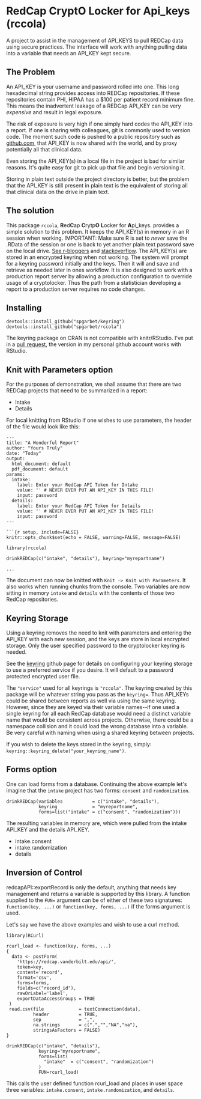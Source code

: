 # RedCap CryptO Locker for Api_keys (rccola)

A project to assist in the management of API_KEYS to pull REDCap data using secure practices. The interface will work with anything pulling data into a variable that needs an API_KEY kept secure.

## The Problem

An API_KEY is your username and password rolled into one. This long hexadecimal string provides access into REDCap repositories. If these repositories contain PHI, HIPAA has a $100 per patient record minimum fine. This means the inadvertent leakage of a REDCap API_KEY can be very *expensive* and result in legal exposure.

The risk of exposure is very high if one simply hard codes the API_KEY into a report. If one is sharing with colleagues, git is commonly used to version code. The moment such code is pushed to a public repository such as [github.com](https://github.com), that API_KEY is now shared with the world, and by proxy potentially all that clinical data. 

Even storing the API_KEY(s) in a local file in the project is bad for similar reasons. It's quite easy for git to pick up that file and begin versioning it.

Storing in plain text outside the project directory is better, but the problem that the API_KEY is still present in plain text is the equivalent of storing all that clinical data on the drive in plain text. 

## The solution

This package `rccola`, **R**ed**C**ap **C**rytp**O** **L**ocker for **A**pi_keys. provides a simple solution to this problem. It keeps the API_KEY(s) in memory in an R session when working. IMPORTANT: Make sure R is set to *never* save the .RData of the session or one is back to yet another plain text password save on the local drive. [See r-bloggers](https://www.r-bloggers.com/2017/04/using-r-dont-save-your-workspace/) and [stackoverflow](https://stackoverflow.com/questions/4996090/how-to-disable-save-workspace-image-prompt-in-r). The API_KEY(s) are stored in an encrypted keyring when not working. The system will prompt for a keyring password initially and the keys. Then it will and save and retrieve as needed later in ones workflow. It is also designed to work with a production report server by allowing a production configuration to override usage of a cryptolocker. Thus the path from a statistician developing a report to a production server requires no code changes.

## Installing

    devtools::install_github("spgarbet/keyring")
    devtools::install_github("spgarbet/rccola")
    
The keyring package on CRAN is not compatible with knitr/RStudio. I've put in a [pull request](https://github.com/r-lib/keyring/pull/117), the version in my personal github account works with RStudio.

## Knit with Parameters option

For the purposes of demonstration, we shall assume that there are two REDCap projects that need to be summarized in a report:

  * Intake
  * Details
  
For local knitting from RStudio if one wishes to use parameters, the header of the file would look  like this:

    ---
    title: "A Wonderful Report"
    author: "Yours Truly"
    date: "Today"
    output:
      html_document: default
      pdf_document: default
    params:
      intake:
        label: Enter your RedCap API Token for Intake
        value: '' # NEVER EVER PUT AN API_KEY IN THIS FILE!
        input: password
      details:
        label: Enter your RedCap API Token for Details
        value: '' # NEVER EVER PUT AN API_KEY IN THIS FILE!
        input: password
    ---
    
    ```{r setup, include=FALSE}
    knitr::opts_chunk$set(echo = FALSE, warning=FALSE, message=FALSE)
    
    library(rccola)
    
    drinkREDCap(c("intake", "details"), keyring="myreportname")
    
    ...
    
The document can now be knitted with `Knit -> Knit with Parameters`. It also works when running chunks from the console. Two variables are now sitting in memory `intake` and `details` with the contents of those two RedCap repositories.

## Keyring Storage

Using a keyring removes the need to knit with parameters and entering the API_KEY with each new session, and the keys are store in local encrypted storage. Only the user specified password
to the cryptolocker keyring is needed.

See the [keyring](https://github.com/r-lib/keyring) github page for details on configuring your keyring storage to use a preferred service if you desire. It will default to a password protected encrypted user file.

The `"service"` used for all keyrings is `"rccola"`. The keyring created by this package will be whatever string you pass as the `keyring=`. Thus API_KEYs could be shared between reports as well via using the same keyring. However, since they are keyed via their variable names--if one used a single keyring for all each RedCap database would need a distinct variable name that would be consistent across projects. Otherwise, there could be a namespace collision and it could load the wrong database into a variable. Be very careful with naming when using a shared keyring between projects. 

If you wish to delete the keys stored in the keyring, simply: `keyring::keyring_delete("your_keyring_name")`.

## Forms option

One can load forms from a database. Continuing the above example let's imagine that the `intake` project has two forms: `consent` and `randomization`.

    drinkREDCap(variables           = c("intake", "details"),
                keyring             = "myreportname",
                forms=list("intake" = c("consent", "randomization")))
                   
The resulting variables in memory are, which were pulled from the intake API_KEY and the details API_KEY.

  * intake.consent
  * intake.randomization
  * details
  
## Inversion of Control

redcapAPI::exportRecord is only the default, anything that needs key management and returns a variable is supported by this library. A function supplied to the `FUN=` argument
can be of either of these two signatures: `function(key, ...)` or `function(key, forms, ...)` if
the forms argument is used.

Let's say we have the above examples and wish to use a curl method.

    library(RCurl)

    rcurl_load <- function(key, forms, ...)
    {
      data <- postForm(
        'https://redcap.vanderbilt.edu/api/',
        token=key,
        content='record',
        format='csv',
        forms=forms,
        fields=c("record_id"),
        rawOrLabel='label',
        exportDataAccessGroups = TRUE
     )
     read.csv(file             = textConnection(data),
              header           = TRUE,
              sep              = ",",
              na.strings       = c(".","","NA","na"),
              stringsAsFactors = FALSE)
    }
    
    drinkREDCap(c("intake", "details"),
                keyring="myreportname",
                forms=list(
                  "intake"  = c("consent", "randomization")
                )
                FUN=rcurl_load)

This calls the user defined function rcurl_load and places in user space three
variables: `intake.consent`, `intake.randomization`, and `details`. 
